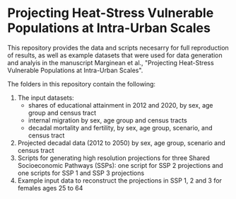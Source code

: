# Projecting Heat-Stress Vulnerable Populations at Intra-Urban Scales

This repository provides the data and scripts necesarry for full reproduction of results, as well as example datasets that were used for data generation and analyis in the manuscript Marginean et al., "Projecting Heat-Stress Vulnerable Populations at Intra-Urban Scales".

The folders in this repository contain the following:
1) The input datasets:
   - shares of educational attainment in 2012 and 2020, by sex, age group and census tract
   - internal migration by sex, age group and census tracts
   - decadal mortality and fertility, by sex, age group, scenario, and census tract
2) Projected decadal data (2012 to 2050) by sex, age group, scenario and census tract
3) Scripts for generating high resolution projections for three Shared Socioeconomic Pathways (SSPs): one script for SSP 2 projections and one scripts for SSP 1 and SSP 3 projections
4) Example input data to reconstruct the projections in SSP 1, 2 and 3 for females ages 25 to 64 
